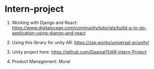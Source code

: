 # Intern-project

1. Working with Django and React: https://www.digitalocean.com/community/tutorials/build-a-to-do-application-using-django-and-react
2. Using this library for unity AR: https://zap.works/universal-ar/unity/

3. Unity project here: https://github.com/Daanial11/AR-intern-Project

4. Product Management: Mural
